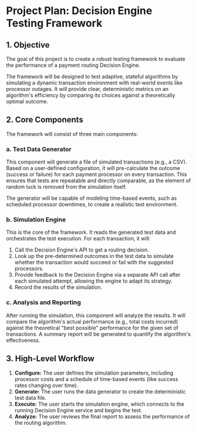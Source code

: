 # Project Plan: Decision Engine Testing Framework

## 1. Objective

The goal of this project is to create a robust testing framework to evaluate the performance of a payment routing Decision Engine.

The framework will be designed to test adaptive, stateful algorithms by simulating a dynamic transaction environment with real-world events like processor outages. It will provide clear, deterministic metrics on an algorithm's efficiency by comparing its choices against a theoretically optimal outcome.

## 2. Core Components

The framework will consist of three main components:

### a. Test Data Generator

This component will generate a file of simulated transactions (e.g., a CSV). Based on a user-defined configuration, it will pre-calculate the outcome (success or failure) for each payment processor on every transaction. This ensures that tests are repeatable and directly comparable, as the element of random luck is removed from the simulation itself.

The generator will be capable of modeling time-based events, such as scheduled processor downtimes, to create a realistic test environment.

### b. Simulation Engine

This is the core of the framework. It reads the generated test data and orchestrates the test execution. For each transaction, it will:
1.  Call the Decision Engine's API to get a routing decision.
2.  Look up the pre-determined outcomes in the test data to simulate whether the transaction would succeed or fail with the suggested processors.
3.  Provide feedback to the Decision Engine via a separate API call after each simulated attempt, allowing the engine to adapt its strategy.
4.  Record the results of the simulation.

### c. Analysis and Reporting

After running the simulation, this component will analyze the results. It will compare the algorithm's actual performance (e.g., total costs incurred) against the theoretical "best possible" performance for the given set of transactions. A summary report will be generated to quantify the algorithm's effectiveness.

## 3. High-Level Workflow

1.  **Configure:** The user defines the simulation parameters, including processor costs and a schedule of time-based events (like success rates changing over time).
2.  **Generate:** The user runs the data generator to create the deterministic test data file.
3.  **Execute:** The user starts the simulation engine, which connects to the running Decision Engine service and begins the test.
4.  **Analyze:** The user reviews the final report to assess the performance of the routing algorithm.
